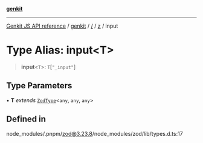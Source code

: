 [**genkit**](../../../README.md)

***

[Genkit JS API reference](../../../../README.md) / [genkit](../../../README.md) / [/](../../../README.md) / [z](../README.md) / input

# Type Alias: input\<T\>

> **input**\<`T`\>: `T`\[`"_input"`\]

## Type Parameters

• **T** *extends* [`ZodType`](../classes/ZodType.md)\<`any`, `any`, `any`\>

## Defined in

node\_modules/.pnpm/zod@3.23.8/node\_modules/zod/lib/types.d.ts:17
